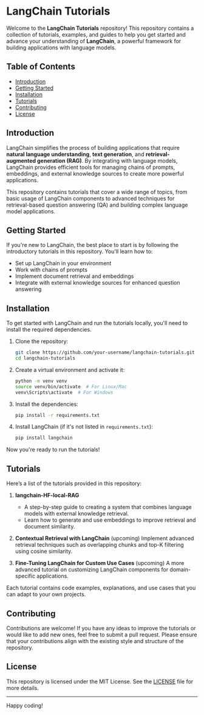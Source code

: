 # LangChain Tutorials

Welcome to the **LangChain Tutorials** repository! This repository contains a collection of tutorials, examples, and guides to help you get started and advance your understanding of **LangChain**, a powerful framework for building applications with language models.

## Table of Contents

- [Introduction](#introduction)
- [Getting Started](#getting-started)
- [Installation](#installation)
- [Tutorials](#tutorials)
- [Contributing](#contributing)
- [License](#license)

## Introduction

LangChain simplifies the process of building applications that require **natural language understanding**, **text generation**, and **retrieval-augmented generation (RAG)**. By integrating with language models, LangChain provides efficient tools for managing chains of prompts, embeddings, and external knowledge sources to create more powerful applications.

This repository contains tutorials that cover a wide range of topics, from basic usage of LangChain components to advanced techniques for retrieval-based question answering (QA) and building complex language model applications.

## Getting Started

If you're new to LangChain, the best place to start is by following the introductory tutorials in this repository. You'll learn how to:
- Set up LangChain in your environment
- Work with chains of prompts
- Implement document retrieval and embeddings
- Integrate with external knowledge sources for enhanced question answering

## Installation

To get started with LangChain and run the tutorials locally, you'll need to install the required dependencies.

1. Clone the repository:
    ```bash
    git clone https://github.com/your-username/langchain-tutorials.git
    cd langchain-tutorials
    ```

2. Create a virtual environment and activate it:
    ```bash
    python -m venv venv
    source venv/bin/activate  # For Linux/Mac
    venv\Scripts\activate  # For Windows
    ```

3. Install the dependencies:
    ```bash
    pip install -r requirements.txt
    ```

4. Install LangChain (if it's not listed in `requirements.txt`):
    ```bash
    pip install langchain
    ```

Now you're ready to run the tutorials!

## Tutorials

Here’s a list of the tutorials provided in this repository:

1. **langchain-HF-local-RAG**  
   - A step-by-step guide to creating a system that combines language models with external knowledge retrieval.
   - Learn how to generate and use embeddings to improve retrieval and document similarity.

2. **Contextual Retrieval with LangChain** (upcoming) 
   Implement advanced retrieval techniques such as overlapping chunks and top-K filtering using cosine similarity.

3. **Fine-Tuning LangChain for Custom Use Cases**  (upcoming)
   A more advanced tutorial on customizing LangChain components for domain-specific applications.

Each tutorial contains code examples, explanations, and use cases that you can adapt to your own projects.

## Contributing

Contributions are welcome! If you have any ideas to improve the tutorials or would like to add new ones, feel free to submit a pull request. Please ensure that your contributions align with the existing style and structure of the repository.

## License

This repository is licensed under the MIT License. See the [LICENSE](LICENSE) file for more details.

---

Happy coding!
